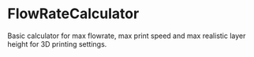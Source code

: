 # FlowRateCalculator
Basic calculator for max flowrate, max print speed and max realistic layer height for 3D printing settings.
